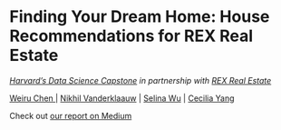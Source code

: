 # **Finding Your Dream Home: House Recommendations for REX Real Estate**

[*Harvard’s Data Science Capstone*](https://www.capstone.iacs.seas.harvard.edu/) *in partnership with* [*REX Real Estate*](https://www.rexhomes.com/)



[Weiru Chen ](https://github.com/weiru-chen-15801)| [Nikhil Vanderklaauw](https://github.com/nikhilvdk) | [Selina Wu](https://github.com/SelinaWu) | [Cecilia Yang](https://github.com/cecilia-yang)



Check out [our report on Medium](https://rexhousehunters.medium.com/finding-your-dream-home-rex-house-recommendations-6f9a1384720) 



